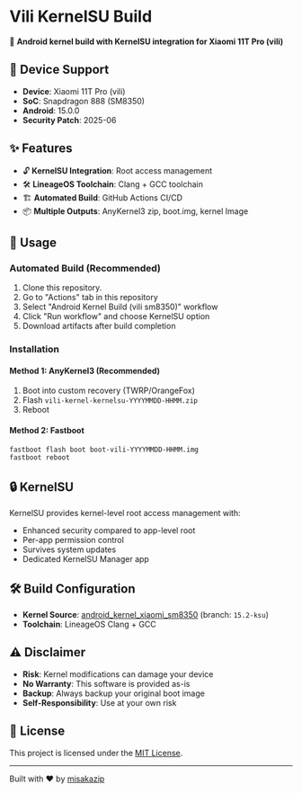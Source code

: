 # Vili KernelSU Build

🚀 **Android kernel build with KernelSU integration for Xiaomi 11T Pro (vili)**

## 📱 Device Support

- **Device**: Xiaomi 11T Pro (vili)
- **SoC**: Snapdragon 888 (SM8350)
- **Android**: 15.0.0
- **Security Patch**: 2025-06

## ✨ Features

- 🔓 **KernelSU Integration**: Root access management
- 🛠️ **LineageOS Toolchain**: Clang + GCC toolchain
- 🏗️ **Automated Build**: GitHub Actions CI/CD
- 📦 **Multiple Outputs**: AnyKernel3 zip, boot.img, kernel Image

## 🚀 Usage

### Automated Build (Recommended)

1. Clone this repository.
2. Go to "Actions" tab in this repository
3. Select "Android Kernel Build (vili sm8350)" workflow
4. Click "Run workflow" and choose KernelSU option
5. Download artifacts after build completion

### Installation

#### Method 1: AnyKernel3 (Recommended)

1. Boot into custom recovery (TWRP/OrangeFox)
2. Flash `vili-kernel-kernelsu-YYYYMMDD-HHMM.zip`
3. Reboot

#### Method 2: Fastboot

```bash
fastboot flash boot boot-vili-YYYYMMDD-HHMM.img
fastboot reboot
```

## 🔒 KernelSU

KernelSU provides kernel-level root access management with:

- Enhanced security compared to app-level root
- Per-app permission control
- Survives system updates
- Dedicated KernelSU Manager app

## 🛠️ Build Configuration

- **Kernel Source**: [android_kernel_xiaomi_sm8350](https://github.com/sm8350-vili/android_kernel_xiaomi_sm8350.git) (branch: `15.2-ksu`)
- **Toolchain**: LineageOS Clang + GCC

## ⚠️ Disclaimer

- **Risk**: Kernel modifications can damage your device
- **No Warranty**: This software is provided as-is
- **Backup**: Always backup your original boot image
- **Self-Responsibility**: Use at your own risk

## 📄 License

This project is licensed under the [MIT License](LICENSE).

---

Built with ❤️ by [misakazip](https://github.com/misakazip)
